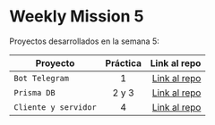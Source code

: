 # Weekly Mission 5
Proyectos desarrollados en la semana 5:

| Proyecto | Práctica | Link al repo |
| ------------- |:-------------:| -----:|
|`Bot Telegram`|1|[Link al repo](https://github.com/Ajelandro19/Bot-Telegram)|
|`Prisma DB`|2 y 3|[Link al repo](https://github.com/Ajelandro19/API-Express-DB)|
|`Cliente y servidor`|4|[Link al repo](https://github.com/Ajelandro19/client-launchx)|